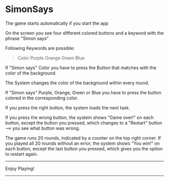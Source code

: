 # SimonSays

The game starts automatically if you start the app

On the screen you see four different colored buttons and a keyword with the phrase "Simon says"

Following Keywords are possible:
 > Color
 > Purple
 > Orange
 > Green 
 > Blue

If "Simon says" Color you have to press the Button that matches with the color of the background.

The System changes the color of the background within every round.

If "Simon says" Purple, Orange, Green  or Blue you have to press the button colored in the 
corresponding color.
  
If you press the right button, the system loads the next task.

If you press the wrong button, the system shows "Game over!" on each button, except the button
you pressed, which changes to a "Restart" button --> you see what button was wrong.

The game runs 20 rounds, indicated by a counter on the top right corner. If you played all 20
rounds without an error, the system shows "You win!" on each button, except the last button 
you pressed, which gives you the option to restart again.
  
*******************************************************************************************************
Enjoy Playing!
*******************************************************************************************************
  
